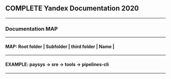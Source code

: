 ## COMPLETE Yandex Documentation 2020
---------------------------------------------------------
### Documentation MAP
---------------------------------------------------------
#### MAP: Root folder | Subfolder | third folder | Name |
---------------------------------------------------------
#### EXAMPLE: paysys -> sre -> tools -> pipelines-cli
---------------------------------------------------------

